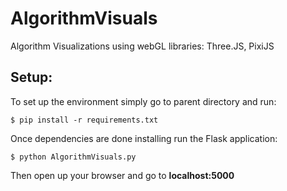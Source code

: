 # AlgorithmVisuals #
Algorithm Visualizations using webGL libraries:
Three.JS, PixiJS

## Setup: ##

To set up the environment simply go to parent directory and run:

`$ pip install -r requirements.txt`

Once dependencies are done installing run the Flask application:

`$ python AlgorithmVisuals.py`

Then open up your browser and go to __localhost:5000__


